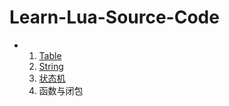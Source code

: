 # Learn-Lua-Source-Code

- 1. [Table](https://github.com/voidyucong/Learn-Lua-Source-Code/blob/master/Table.md)
  2. [String](https://github.com/voidyucong/Learn-Lua-Source-Code/blob/master/String.md)
  3. [状态机](https://github.com/voidyucong/Learn-Lua-Source-Code/blob/master/%E7%8A%B6%E6%80%81%E6%9C%BA.md)
  4. 函数与闭包


